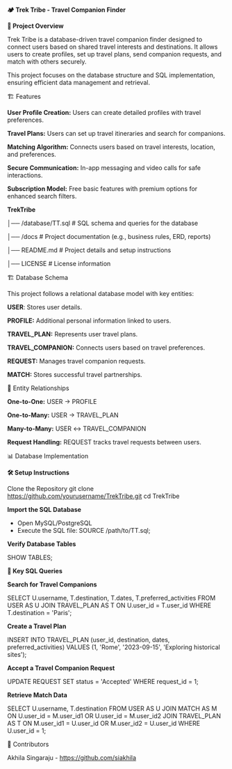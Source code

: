 **🏕️ Trek Tribe - Travel Companion Finder**

**🚀 Project Overview**

Trek Tribe is a database-driven travel companion finder designed to connect users based on shared travel interests and destinations. It allows users to create profiles, set up travel plans, send companion requests, and match with others securely.

This project focuses on the database structure and SQL implementation, ensuring efficient data management and retrieval.

🏗️ Features

**User Profile Creation:** Users can create detailed profiles with travel preferences.

**Travel Plans:** Users can set up travel itineraries and search for companions.

**Matching Algorithm:** Connects users based on travel interests, location, and preferences.

**Secure Communication:** In-app messaging and video calls for safe interactions.

**Subscription Model:** Free basic features with premium options for enhanced search filters.

**TrekTribe**

│── /database/TT.sql       # SQL schema and queries for the database

│── /docs                  # Project documentation (e.g., business rules, ERD, reports)

│── README.md              # Project details and setup instructions

│── LICENSE                # License information

🏗️ Database Schema

This project follows a relational database model with key entities:

**USER**: Stores user details.

**PROFILE:** Additional personal information linked to users.

**TRAVEL_PLAN:** Represents user travel plans.

**TRAVEL_COMPANION:** Connects users based on travel preferences.

**REQUEST:** Manages travel companion requests.

**MATCH:** Stores successful travel partnerships.

🔗 Entity Relationships

**One-to-One:** USER → PROFILE

**One-to-Many:** USER → TRAVEL_PLAN

**Many-to-Many:** USER ↔ TRAVEL_COMPANION

**Request Handling:** REQUEST tracks travel requests between users.

📊 Database Implementation

**🛠️ Setup Instructions**

Clone the Repository
git clone https://github.com/yourusername/TrekTribe.git
cd TrekTribe

**Import the SQL Database**

 - Open MySQL/PostgreSQL
 - Execute the SQL file:
SOURCE /path/to/TT.sql;

**Verify Database Tables**

SHOW TABLES;

**📌 Key SQL Queries**

**Search for Travel Companions**

SELECT U.username, T.destination, T.dates, T.preferred_activities
FROM USER AS U
JOIN TRAVEL_PLAN AS T ON U.user_id = T.user_id
WHERE T.destination = 'Paris';

**Create a Travel Plan**

INSERT INTO TRAVEL_PLAN (user_id, destination, dates, preferred_activities)
VALUES (1, 'Rome', '2023-09-15', 'Exploring historical sites');

**Accept a Travel Companion Request**

UPDATE REQUEST 
SET status = 'Accepted' 
WHERE request_id = 1;

**Retrieve Match Data**

SELECT U.username, T.destination
FROM USER AS U
JOIN MATCH AS M ON U.user_id = M.user_id1 OR U.user_id = M.user_id2
JOIN TRAVEL_PLAN AS T ON M.user_id1 = U.user_id OR M.user_id2 = U.user_id
WHERE U.user_id = 1;


👥 Contributors

Akhila Singaraju - https://github.com/siakhila
